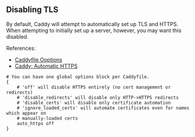 ## Disabling TLS

By default, Caddy will attempt to automatically set up TLS and HTTPS. When attempting to initially set up a server, however, you may want this disabled.

References:
- [Caddyfile Ooptions](https://caddyserver.com/docs/caddyfile/options)
- [Caddy: Automatic HTTPS](https://caddyserver.com/docs/automatic-https)

```caddyfile
# You can have one global options block per Caddyfile.
{
    # 'off' will disable HTTPS entirely (no cert management or redirects)
    # 'disable_redirects' will disable only HTTP->HTTPS redirects
    # 'disable_certs' will disable only certificate automation
    # 'ignore_loaded_certs' will automate certificates even for names which appear on
    # manually-loaded certs
    auto_https off
}
```
